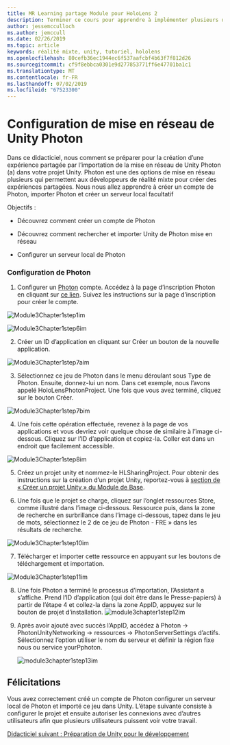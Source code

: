 ```yaml
---
title: MR Learning partage Module pour HoloLens 2
description: Terminer ce cours pour apprendre à implémenter plusieurs utilisateurs les expériences partagées au sein d’une application de HoloLens 2.
author: jessemcculloch
ms.author: jemccull
ms.date: 02/26/2019
ms.topic: article
keywords: réalité mixte, unity, tutoriel, hololens
ms.openlocfilehash: 80cefb36ec1944ec6f537aafcbf4b63f7f812d26
ms.sourcegitcommit: cf9f8ebbca0301e9d277853771ff6e47701ba1c1
ms.translationtype: MT
ms.contentlocale: fr-FR
ms.lasthandoff: 07/02/2019
ms.locfileid: "67523300"
---
```

#  <a name="setting-up-photon-unity-networking"></a>Configuration de mise en réseau de Unity Photon

Dans ce didacticiel, nous comment se préparer pour la création d’une expérience partagée par l’importation de la mise en réseau de Unity Photon (a) dans votre projet Unity. Photon est une des options de mise en réseau plusieurs qui permettent aux développeurs de réalité mixte pour créer des expériences partagées. Nous nous allez apprendre à créer un compte de Photon, importer Photon et créer un serveur local facultatif

Objectifs :

* Découvrez comment créer un compte de Photon

* Découvrez comment rechercher et importer Unity de Photon mise en réseau

* Configurer un serveur local de Photon

  

### <a name="setting-up-photon"></a>Configuration de Photon

1. Configurer un [Photon](https://dashboard.photonengine.com/en-US/Account/SignUp) compte. Accédez à la page d’inscription Photon en cliquant sur [ce lien](https://dashboard.photonengine.com/en-US/Account/SignUp). Suivez les instructions sur la page d’inscription pour créer le compte. 
   

![Module3Chapter1step1im](images/module3chapter1step1im.PNG)



![Module3Chapter1step6im](images/module3chapter1step6im.PNG)

2. Créer un ID d’application en cliquant sur Créer un bouton de la nouvelle application.

![Module3Chapter1step7aim](images/module3chapter1step7aim.PNG)

3. Sélectionnez ce jeu de Photon dans le menu déroulant sous Type de Photon. Ensuite, donnez-lui un nom. Dans cet exemple, nous l’avons appelé HoloLensPhotonProject. Une fois que vous avez terminé, cliquez sur le bouton Créer.

![Module3Chapter1step7bim](images/module3chapter1step7bim.PNG)

4. Une fois cette opération effectuée, revenez à la page de vos applications et vous devriez voir quelque chose de similaire à l’image ci-dessous. Cliquez sur l’ID d’application et copiez-la. Coller est dans un endroit que facilement accessible.  

![Module3Chapter1step8im](images/module3chapter1step8im.PNG)

5. Créez un projet unity et nommez-le HLSharingProject. Pour obtenir des instructions sur la création d’un projet Unity, reportez-vous à [section de « Créer un projet Unity » du Module de Base](https://docs.microsoft.com/en-us/windows/mixed-reality/mrlearning-base-ch1#create-new-unity-project). 

6. Une fois que le projet se charge, cliquez sur l’onglet ressources Store, comme illustré dans l’image ci-dessous. Ressource puis, dans la zone de recherche en surbrillance dans l’image ci-dessous, tapez dans le jeu de mots, sélectionnez le 2 de ce jeu de Photon - FRE » dans les résultats de recherche. 

![Module3Chapter1step10im](images/module3chapter1step10im.PNG)

7. Télécharger et importer cette ressource en appuyant sur les boutons de téléchargement et importation.

![Module3Chapter1step11im](images/module3chapter1step11im.PNG)

8. Une fois Photon a terminé le processus d’importation, l’Assistant a s’affiche. Prend l’ID d’application (qui doit être dans le Presse-papiers) à partir de l’étape 4 et collez-la dans la zone AppID, appuyez sur le bouton de projet d’installation. 
![module3chapter1step12im](images/module3chapter1step12im.PNG)

9. Après avoir ajouté avec succès l’AppID, accédez à Photon -> PhotonUnityNetworking -> ressources -> PhotonServerSettings d’actifs. Sélectionnez l’option utiliser le nom du serveur et définir la région fixe nous ou service yourPphoton.

   ![module3chapter1step13im](images/module3chapter1step13im.PNG)

## <a name="congratulations"></a>Félicitations

Vous avez correctement créé un compte de Photon configurer un serveur local de Photon et importé ce jeu dans Unity. L’étape suivante consiste à configurer le projet et ensuite autoriser les connexions avec d’autres utilisateurs afin que plusieurs utilisateurs puissent voir votre travail. 

[Didacticiel suivant : Préparation de Unity pour le développement](mrlearning-sharing(photon)-ch2.md)

